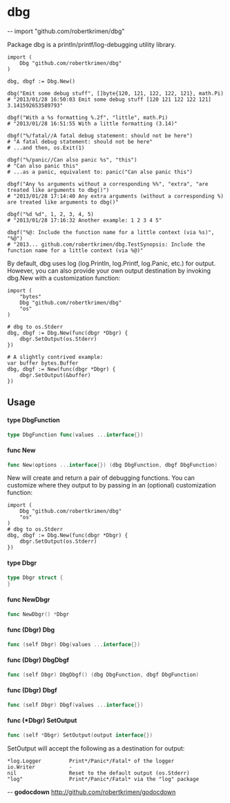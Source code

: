 # dbg
--
    import "github.com/robertkrimen/dbg"

Package dbg is a println/printf/log-debugging utility library.

    import (
        Dbg "github.com/robertkrimen/dbg"
    )

    dbg, dbgf := Dbg.New()

    dbg("Emit some debug stuff", []byte{120, 121, 122, 122, 121}, math.Pi)
    # "2013/01/28 16:50:03 Emit some debug stuff [120 121 122 122 121] 3.141592653589793"

    dbgf("With a %s formatting %.2f", "little", math.Pi)
    # "2013/01/28 16:51:55 With a little formatting (3.14)"

    dbgf("%/fatal//A fatal debug statement: should not be here")
    # "A fatal debug statement: should not be here"
    # ...and then, os.Exit(1)

    dbgf("%/panic//Can also panic %s", "this")
    # "Can also panic this"
    # ...as a panic, equivalent to: panic("Can also panic this")

    dbgf("Any %s arguments without a corresponding %%", "extra", "are treated like arguments to dbg()")
    # "2013/01/28 17:14:40 Any extra arguments (without a corresponding %) are treated like arguments to dbg()"

    dbgf("%d %d", 1, 2, 3, 4, 5)
    # "2013/01/28 17:16:32 Another example: 1 2 3 4 5"

    dbgf("%@: Include the function name for a little context (via %s)", "%@")
    # "2013... github.com/robertkrimen/dbg.TestSynopsis: Include the function name for a little context (via %@)"

By default, dbg uses log (log.Println, log.Printf, log.Panic, etc.) for output.
However, you can also provide your own output destination by invoking dbg.New with
a customization function:

    import (
        "bytes"
        Dbg "github.com/robertkrimen/dbg"
        "os"
    )

    # dbg to os.Stderr
    dbg, dbgf := Dbg.New(func(dbgr *Dbgr) {
        dbgr.SetOutput(os.Stderr)
    })

    # A slightly contrived example:
    var buffer bytes.Buffer
    dbg, dbgf := New(func(dbgr *Dbgr) {
        dbgr.SetOutput(&buffer)
    })

## Usage

#### type DbgFunction

```go
type DbgFunction func(values ...interface{})
```


#### func  New

```go
func New(options ...interface{}) (dbg DbgFunction, dbgf DbgFunction)
```
New will create and return a pair of debugging functions. You can customize
where they output to by passing in an (optional) customization function:

    import (
        Dbg "github.com/robertkrimen/dbg"
        "os"
    )
    # dbg to os.Stderr
    dbg, dbgf := Dbg.New(func(dbgr *Dbgr) {
        dbgr.SetOutput(os.Stderr)
    })

#### type Dbgr

```go
type Dbgr struct {
}
```


#### func  NewDbgr

```go
func NewDbgr() *Dbgr
```

#### func (Dbgr) Dbg

```go
func (self Dbgr) Dbg(values ...interface{})
```

#### func (Dbgr) DbgDbgf

```go
func (self Dbgr) DbgDbgf() (dbg DbgFunction, dbgf DbgFunction)
```

#### func (Dbgr) Dbgf

```go
func (self Dbgr) Dbgf(values ...interface{})
```

#### func (*Dbgr) SetOutput

```go
func (self *Dbgr) SetOutput(output interface{})
```
SetOutput will accept the following as a destination for output:

    *log.Logger         Print*/Panic*/Fatal* of the logger
    io.Writer           -
    nil                 Reset to the default output (os.Stderr)
    "log"               Print*/Panic*/Fatal* via the "log" package

--
**godocdown** http://github.com/robertkrimen/godocdown
